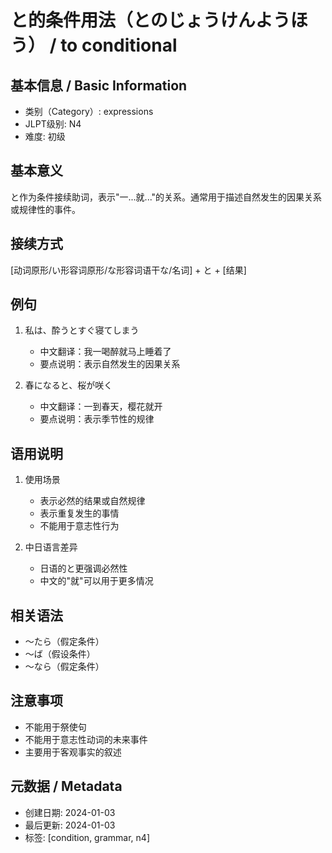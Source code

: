 # と的条件用法（とのじょうけんようほう） / to conditional

## 基本信息 / Basic Information
- 类别（Category）: expressions
- JLPT级别: N4
- 难度: 初级

## 基本意义
と作为条件接续助词，表示"一...就..."的关系。通常用于描述自然发生的因果关系或规律性的事件。

## 接续方式
[动词原形/い形容词原形/な形容词语干な/名词] + と + [结果]

## 例句
1. 私は、酔うとすぐ寝てしまう
   - 中文翻译：我一喝醉就马上睡着了
   - 要点说明：表示自然发生的因果关系

2. 春になると、桜が咲く
   - 中文翻译：一到春天，樱花就开
   - 要点说明：表示季节性的规律

## 语用说明
1. 使用场景
   - 表示必然的结果或自然规律
   - 表示重复发生的事情
   - 不能用于意志性行为

2. 中日语言差异
   - 日语的と更强调必然性
   - 中文的"就"可以用于更多情况

## 相关语法
- ～たら（假定条件）
- ～ば（假设条件）
- ～なら（假定条件）

## 注意事项
- 不能用于祭使句
- 不能用于意志性动词的未来事件
- 主要用于客观事实的叙述

## 元数据 / Metadata
- 创建日期: 2024-01-03
- 最后更新: 2024-01-03
- 标签: [condition, grammar, n4]